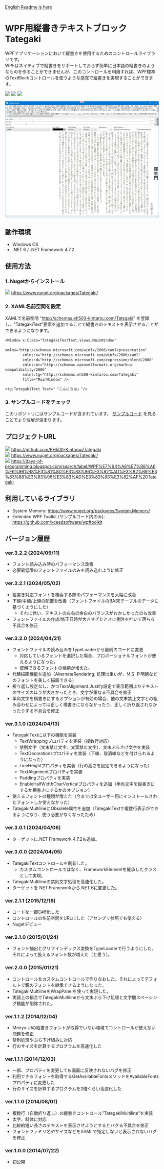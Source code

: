 [English Readme is here](https://github.com/EH500-Kintarou/Tategaki/blob/master/README-en.md)

# WPF用縦書きテキストブロック Tategaki

WPFアプリケーションにおいて縦書きを使用するためのコントロールライブラリです。  
WPFはネイティブで縦書きをサポートしておらず簡単に日本語の縦書きのようなものを作ることができませんが、このコントロールを利用すれば、WPF標準のTextBlockコントロールを使うような感覚で縦書きを実現することができます。

![](https://img.shields.io/badge/Nuget-3.2.2-blue?logo=nuget&style=plastic)
![](https://img.shields.io/badge/.NET_Framework-4.7.2-orange?logo=.net&style=plastic)
![](https://img.shields.io/badge/.NET-6-orange?logo=.net&style=plastic)

![Screenshot of Tategaki](https://raw.githubusercontent.com/EH500-Kintarou/Tategaki/master/Images/SampleScreenshot.png)

## 動作環境

- Windows OS
- .NET 6 / .NET Framework 4.7.2

## 使用方法
### 1. Nugetからインストール
![](https://img.shields.io/badge/Nuget-3.2.2-blue?logo=nuget&style=plastic) https://www.nuget.org/packages/Tategaki/

### 2. XAML名前空間を設定
XAMLで名前空間 "http://schemas.eh500-kintarou.com/Tategaki" を登録し、"TategakiText"要素を追加することで縦書きのテキストを表示させることができるようになります。
```xaml
<Window x:Class="TategakiTextTest.Views.MainWindow"
        xmlns="http://schemas.microsoft.com/winfx/2006/xaml/presentation"
        xmlns:x="http://schemas.microsoft.com/winfx/2006/xaml"
        xmlns:d="http://schemas.microsoft.com/expression/blend/2008"
        xmlns:mc="http://schemas.openxmlformats.org/markup-compatibility/2006"
        xmlns:tg="http://schemas.eh500-kintarou.com/Tategaki"
        Title="MainWindow" />
```
```xaml
<tg:TategakiText Text="「こんにちは」"/>
```

### 3. サンプルコードをチェック
このリポジトリにはサンプルコードが含まれています。 [サンプルコード](https://github.com/EH500-Kintarou/Tategaki/tree/master/TategakiSample) を見ることでより理解が深まります。

## プロジェクトURL
![](https://img.shields.io/badge/Github-3.2.2-green?logo=github&style=plastic) https://github.com/EH500-Kintarou/Tategaki  
![](https://img.shields.io/badge/Nuget-3.2.2-blue?logo=nuget&style=plastic) https://www.nuget.org/packages/Tategaki/  
![](https://img.shields.io/badge/Blogger-3.2.2-orange?logo=blogger&style=plastic) https://days-of-programming.blogspot.com/search/label/WPF%E7%94%A8%E7%B8%A6%E6%9B%B8%E3%81%8D%E3%83%86%E3%82%AD%E3%82%B9%E3%83%88%E3%83%96%E3%83%AD%E3%83%83%E3%82%AF%20Tategaki

## 利用しているライブラリ
- System.Memory: https://www.nuget.org/packages/System.Memory/
- Extended WPF Toolkit (サンプルコード内のみ): https://github.com/xceedsoftware/wpftoolkit

## バージョン履歴
### ver.3.2.2 (2024/05/11)
- フォント読み込み時のパフォーマンス改善
- 必要最低限のフォントファイルのみを読み込むように修正

### ver.3.2.1 (2024/05/02)
- 縦書き対応フォントを検索する際のパフォーマンスを大幅に改善
- 下線/中線/上線の配置を改善（フォントファイルのBASEテーブルのデータに基づくようにした）
  - それに伴い、テキストの左右の余白のバランスがおかしかったのも改善
- フォントファイルの作成/修正日時が大きすぎたときに例外を吐いて落ちる不具合を修正

### ver.3.2.0 (2024/04/21)
- フォントファイルの読み込みをTypeLoaderから自前のコードに変更
  - 対応しているフォントを選択した場合、プロポーショナルフォントが使えるようになった。
  - 使用できるフォントの種類が増えた。
- 代替描画機能を追加（AlternateRendering; 処理は重いが、ＭＳ Ｐ明朝などのフォントを美しく描画できる）
- 折り返し設定なし、かつTextAlignment.Justify設定で表示範囲よりテキストのサイズのほうが大きかったとき、文字が重なる不具合を修正
- 半角文字を横書きにするオプションが有効の場合、他の文末禁止文字との組み合わせによっては正しく横書きにならなかったり、正しく折り返されなかったりする不具合を修正

### ver.3.1.0 (2024/04/13)
- TategakiTextに以下の機能を実装
  - TextWrappingプロパティを実装（複数行対応）
  - 禁則文字（文末禁止文字、文頭禁止文字）、文末ぶらさげ文字を実装
  - TextDecorationsプロパティを実装（下線、取消線などを付けられるようになった）
  - LineHeightプロパティを実装（行の高さを設定できるようになった）
  - TextAlignmentプロパティを実装
  - Paddingプロパティを実装
  - EnableHalfWidthCharVerticalプロパティを追加（半角文字を縦書きにするか横書きにするかのオプション）
- 使えるフォントの種類が増えた（今までは全ユーザー用にインストールされたフォントしか使えなかった）
- TategakiMultilineにObsolete属性を追加（TategakiTextで複数行表示ができるようになり、使う必要がなくなったため）

### ver.3.0.1 (2024/04/06)
- ターゲットに.NET Framework 4.7.2も追加。

### ver.3.0.0 (2024/04/05)
- TategakiTextコントロールを刷新した。
  - カスタムコントロールではなく、FrameworkElementを継承したクラスとして実現。
- TategakiMultilineの禁則文字処理を高速化した。
- ターゲットを.NET Frameworkから.NET 6に変更した。

### ver.2.1.1 (2015/12/18)
- コードを一部C#6化した
- コントロールの名前空間をURLにした（アセンブリ参照でも使える）
- Nugetデビュー

### ver.2.1.0 (2015/01/24)
- フォント抽出とグリフインデックス変換をTypeLoaderで行うようにした。それによって扱えるフォント数が増えた（と思う）。

### ver.2.0.0 (2015/01/21)
- コントロールをカスタムコントロールで作りなおした。それによってデフォルトで親のフォントを継承できるようになった。
- TategakiMultilineをWrapPanelを使って実現した。
- 実装上の都合でTategakiMultilineから文末ぶら下げ処理と文字間スペーシング機能が削除された。

### ver.1.1.2 (2014/12/04)
- Meiryo UIの縦書きフォントが取得でいない環境でコントロールが使えない問題を修正
- 禁則処理やぶら下げ組みに対応
- 行のサイズを計算するプログラムを高速化した

### ver.1.1.1 (2014/12/03)
- 一部、プロパティを変更しても画面に反映されないバグを修正
- 利用できるフォントを取得するGetAvailableFontsメソッドをAvailableFontsプロパティに変更した
- 行のサイズを計算するプログラムを2倍くらい高速化した

### ver.1.1.0 (2014/08/01)
- 複数行（自動折り返し）の縦書きコントロール"TategakiMultiline"を実装
- 太字、斜体に対応
- 比較的短い長さのテキストを表示させようとするとバグる不具合を修正
- フォントファミリ名やサイズなどをXAMLで指定しないと表示されないバグを修正

### ver.1.0.0 (2014/07/22)
- 初公開
